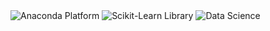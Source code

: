 <img src="[https://img.shields.io/badge/Anaconda-Platform-blue](https://img.shields.io/badge/Django-092E20?style=for-the-badge&logo=django&logoColor=white)" alt="Anaconda Platform">
<img src="https://img.shields.io/badge/Scikit--Learn-Library-blue" alt="Scikit-Learn Library">
<img src="https://img.shields.io/badge/Data-Science-blue" alt="Data Science">
